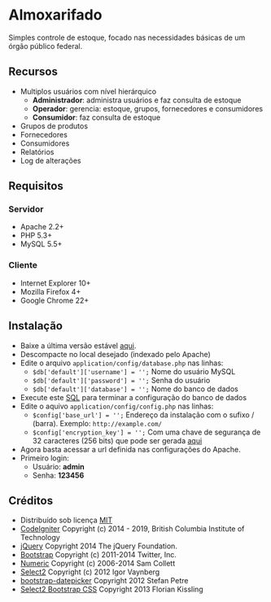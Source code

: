Almoxarifado
============

Simples controle de estoque, focado nas necessidades básicas de um órgão público federal.

Recursos
------------
- Multiplos usuários com nível hierárquico
  - **Administrador**: administra usuários e faz consulta de estoque
  - **Operador**: gerencia: estoque, grupos, fornecedores e consumidores
  - **Consumidor**: faz consulta de estoque
- Grupos de produtos
- Fornecedores
- Consumidores
- Relatórios
- Log de alterações

Requisitos
------------
### Servidor
- Apache 2.2+
- PHP 5.3+
- MySQL 5.5+

### Cliente
- Internet Explorer 10+
- Mozilla Firefox 4+
- Google Chrome 22+

Instalação
------------
- Baixe a última versão estável [aqui](https://github.com/weslleih/almoxarifado/releases).
- Descompacte no local desejado (indexado pelo Apache)
- Edite o arquivo ``` application/config/database.php ``` nas linhas:
  - ``` $db['default']['username'] = ''; ``` Nome do usuário MySQL
  - ``` $db['default']['password'] = ''; ``` Senha do usuário
  - ``` $db['default']['database'] = ''; ``` Nome do banco de dados
- Execute este [SQL](https://github.com/weslleih/almoxarifado/blob/master/application/installation/database.sql) para terminar a configuração do banco de dados
- Edite o aquivo ``` application/config/config.php ``` nas linhas:
  - ``` $config['base_url'] = ''; ``` Endereço da instalação com o sufixo / (barra). Exemplo: ```http://example.com/```
  - ``` $config['encryption_key'] = ''; ``` Com uma chave de segurança de 32 caracteres (256 bits) que pode ser gerada [aqui](http://randomkeygen.com/)
- Agora basta acessar a url definida nas configurações do Apache.
- Primeiro login:
  - Usuário: **admin**
  - Senha: **123456**

Créditos
------------
- Distribuído sob licença [MIT](https://github.com/weslleih/almoxarifado/blob/master/LICENSE) 
- [CodeIgniter](https://codeigniter.com/) Copyright (c) 2014 - 2019, British Columbia Institute of Technology
- [jQuery](https://jquery.org) Copyright 2014 The jQuery Foundation.
- [Bootstrap](http://getbootstrap.com/) Copyright (c) 2011-2014 Twitter, Inc.
- [Numeric](http://www.texotela.co.uk/code/jquery/numeric/) Copyright (c) 2006-2014 Sam Collett
- [Select2](http://ivaynberg.github.io/select2/) Copyright (c) 2012 Igor Vaynberg
- [bootstrap-datepicker](http://www.eyecon.ro/bootstrap-datepicker) Copyright 2012 Stefan Petre
- [Select2 Bootstrap CSS](http://fk.github.io/select2-bootstrap-css/) Copyright 2013 Florian Kissling